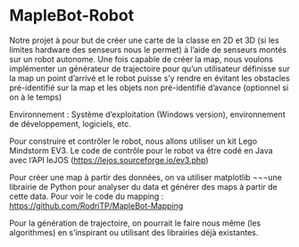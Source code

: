# MapleBot-Robot
Notre projet à pour but de créer une carte de la classe en 2D et 3D (si les limites hardware des senseurs nous le permet) à l’aide de senseurs montés sur un robot autonome. Une fois capable de créer la map, nous voulons implémenter un générateur de trajectoire pour qu’un utilisateur définisse sur la map un point d’arrivé et le robot puisse s’y rendre en évitant les obstacles pré-identifié sur la map et les objets non pré-identifié d’avance (optionnel si on à le temps)

Environnement : Système d’exploitation (Windows version), environnement de développement, logiciels, etc.

Pour construire et contrôler le robot, nous allons utiliser un kit Lego Mindstorm EV3. Le code de contrôle pour le robot va être codé en Java avec l’API leJOS (https://lejos.sourceforge.io/ev3.php)

Pour créer une map à partir des données, on va utiliser matplotlib ¬¬¬une librairie de Python pour analyser du data et générer des maps à partir de cette data.
Pour voir le code du mapping : https://github.com/RodriTP/MapleBot-Mapping 

Pour la génération de trajectoire, on pourrait le faire nous même (les algorithmes) en s’inspirant ou utilisant des librairies déjà existantes.
